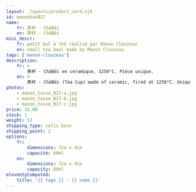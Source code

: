 ```yaml
---
layout: _layouts/product_card.njk
id: manontasB17
name:
    fr: 茶杯 - CháBēi
    en: 茶杯 - CháBēi
mini_descr:
    fr: petit bol à thé réalisé par Manon Clouzeau
    en: small tea bowl made by Manon Clouzeau
tags: ['manon-clouzeau']
description: 
    fr: >
        茶杯 - CháBēi en céramique, 1250°C. Pièce unique.
    en: >
        茶杯 - CháBēi (Tea Cup) made of ceramic, fired at 1250°C. Unique piece.
photos:
    - manon_tasse_B17-a.jpg
    - manon_tasse_B17-b.jpg
    - manon_tasse_B17-c.jpg
price: 15.00
stock: 1
weight: 52
shipping_type: colis_base
shipping_point: 2
options:
    fr:
        dimensions: 7cm x 4cm
        capacité: 60ml
    en:
        dimensions: 7cm x 4cm
        capacity: 60ml
eleventyComputed:
    title: '{{ tags }} - {{ name }}'
---
```

